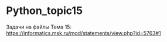 # Python_topic15
Задачи на файлы Тема 15: https://informatics.msk.ru/mod/statements/view.php?id=5763#1 
